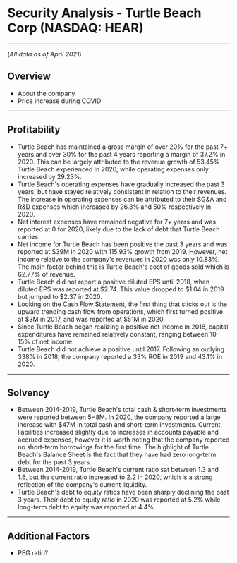# Security Analysis - Turtle Beach Corp (NASDAQ: HEAR)
---
(*All data as of April 2021*)
## Overview
- About the company
- Price increase during COVID
---
## Profitability
- Turtle Beach has maintained a gross margin of over 20% for the past 7+ years and over 30% for the past 4 years reporting a margin of 37.2% in 2020. This can be largely attributed to the revenue growth of 53.45% Turtle Beach experienced in 2020, while operating expenses only increased by 29.23%.
- Turtle Beach's operating expenses have gradually increased the past 3 years, but have stayed relatively consistent in relation to their revenues. The increase in operating expenses can be attributed to their SG&A and R&D expenses which increased by 26.3% and 50% respectively in 2020.
- Net interest expenses have remained negative for 7+ years and was reported at 0 for 2020, likely due to the lack of debt that Turtle Beach carries.
- Net income for Turtle Beach has been positive the past 3 years and was reported at $39M in 2020 with 115.93% growth from 2019. However, net income relative to the company's revenues in 2020 was only 10.83%. The main factor behind this is Turtle Beach's cost of goods sold which is 62.77% of revenue.
- Turtle Beach did not report a positive diluted EPS until 2018, when diluted EPS was reported at $2.74. This value dropped to $1.04 in 2019 but jumped to $2.37 in 2020. 
- Looking on the Cash Flow Statement, the first thing that sticks out is the upward trending cash flow from operations, which first turned positive at $3M in 2017, and was reported at $51M in 2020.
- Since Turtle Beach began realizing a positive net income in 2018, capital expenditures have remained relatively constant, ranging between 10-15% of net income.
- Turtle Beach did not achieve a positive until 2017. Following an outlying 338% in 2018, the company reported a 33% ROE in 2019 and 43.1% in 2020.
---
## Solvency
- Between 2014-2019, Turtle Beach's total cash & short-term investments were reported between $5-$8M. In 2020, the company reported a large increase with $47M in total cash and short-term investments. Current liabilities increased slightly due to increases in accounts payable and accrued expenses, however it is worth noting that the company reported no short-term borrowings for the first time. The highlight of Turtle Beach's Balance Sheet is the fact that they have had zero long-term debt for the past 3 years.
- Between 2014-2019, Turtle Beach's current ratio sat between 1.3 and 1.6, but the current ratio increased to 2.2 in 2020, which is a strong reflection of the company's current liquidity.
- Turtle Beach's debt to equity ratios have been sharply declining the past 3 years. Their debt to equity ratio in 2020 was reported at 5.2% while long-term debt to equity was reported at 4.4%. 
---
## Additional Factors
- PEG ratio?
